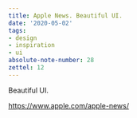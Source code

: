 ```yaml
---
title: Apple News. Beautiful UI.
date: '2020-05-02'
tags:
- design
- inspiration
- ui
absolute-note-number: 28
zettel: 12
---
```


Beautiful UI.

https://www.apple.com/apple-news/